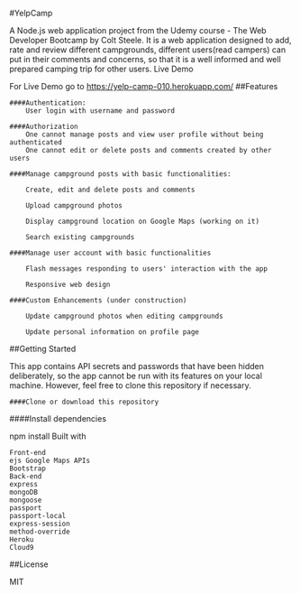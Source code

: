 #YelpCamp

A Node.js web application project from the Udemy course - The Web Developer Bootcamp by Colt Steele. It is a web application designed to add, rate and review different campgrounds, different users(read campers) can put in their comments and concerns, so that it is a well informed and well prepared camping trip for other users.
Live Demo

For Live Demo go to https://yelp-camp-010.herokuapp.com/
##Features

    ####Authentication:
        User login with username and password

    ####Authorization
        One cannot manage posts and view user profile without being authenticated
        One cannot edit or delete posts and comments created by other users

    ####Manage campground posts with basic functionalities:

        Create, edit and delete posts and comments

        Upload campground photos

        Display campground location on Google Maps (working on it)

        Search existing campgrounds

    ####Manage user account with basic functionalities

        Flash messages responding to users' interaction with the app

        Responsive web design

    ####Custom Enhancements (under construction)

        Update campground photos when editing campgrounds

        Update personal information on profile page

##Getting Started

This app contains API secrets and passwords that have been hidden deliberately, so the app cannot be run with its features on your local machine. However, feel free to clone this repository if necessary.

    ####Clone or download this repository

####Install dependencies

npm install
Built with

    Front-end
    ejs Google Maps APIs
    Bootstrap
    Back-end
    express
    mongoDB
    mongoose
    passport
    passport-local
    express-session
    method-override
    Heroku
    Cloud9

##License

MIT
